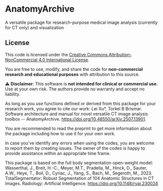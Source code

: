 # AnatomyArchive
A versatile package for research-purpose medical image analysis (currently for CT only) and visualization
## License

This code is licensed under the [Creative Commons Attribution-NonCommercial 4.0 International License](https://creativecommons.org/licenses/by-nc/4.0/).

You are free to use, modify, and share the code for **non-commercial research and educational purposes** with attribution to this source. 

⚠️ **Disclaimer**: This software is **not intended for clinical or commercial use**. Use at your own risk. The authors provide no warranty and accept no liability.

As long as you use functions defined or derived from this package for your research work, you agree to cite our work: 
Lei Xu*, Torkel B Brismar. Software architecture and manual for novel versatile CT image analysis toolbox -- AnatomyArchive. 
https://doi.org/10.48550/arXiv.2507.13901.

You are recommended to read the preprint to get more information about the package including how to use it for your own work.  

In case you've identify any errors when using the codes, you are welcome to report them by creating issues. The owner of the codes is happy to provide assistance within 
an appropriate time frame.

This package is based on the full body segmentation open-weight model:
Wasserthal, J., Breit, H.-C., Meyer, M.T., Pradella, M., Hinck, D., Sauter, A.W., Heye, T., Boll, D., Cyriac, J., Yang, S., Bach, M., Segeroth, M., 2023. TotalSegmentator: Robust Segmentation of 104 Anatomic Structures in CT Images. Radiology: Artificial Intelligence. https://doi.org/10.1148/ryai.230024

